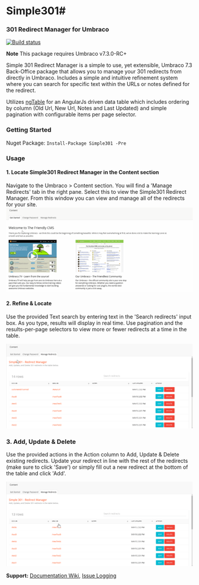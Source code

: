 
# Simple301#
### 301 Redirect Manager for Umbraco ###
[![Build status](https://img.shields.io/appveyor/ci/wkallhof/simple301/master.svg)](https://ci.appveyor.com/project/wkallhof/simple301/branch/master)

**Note** This package requires Umbraco v7.3.0-RC+

Simple 301 Redirect Manager is a simple to use, yet extensible, Umbraco 7.3 Back-Office package that allows you to manage your 301 redirects from directly in Umbraco. Includes a simple and intuitive refinement system where you can search for specific text within the URLs or notes defined for the redirect. 

Utilizes [ngTable][ngTableLink] for an AngularJs driven data table which includes ordering by column (Old Url, New Url, Notes and Last Updated) and simple pagination with configurable items per page selector. 

### Getting Started ###

Nuget Package: ` Install-Package Simple301 -Pre `

### Usage ###

#### 1. Locate Simple301 Redirect Manager in the Content section ####
Navigate to the Umbraco > Content section. You will find a 'Manage Redirects' tab in the right pane. Select this to view the Simple301 Redirect Manager. From this window you can view and manage all of the redirects for your site.
![Go to Umbraco > Content > Manage Redirects][locateImage]

#### 2. Refine & Locate ####
Use the provided Text search by entering text in the 'Search redirects' input box. As you type, results will display in real time. Use pagination and the results-per-page selectors to view more or fewer redirects at a time in the table.

![Refine by Text Search, and Pagination][refineImage]

### 3. Add, Update & Delete ###
Use the provided actions in the Action column to Add, Update & Delete existing redirects. Update your redirect in line with the rest of the redirects (make sure to click 'Save') or simply fill out a new redirect at the bottom of the table and click 'Add'. 

![Add, Update & Delete][crudImage]

__Support:__ [Documentation Wiki](https://github.com/wkallhof/Simple301/wiki), [Issue Logging](https://github.com/wkallhof/Simple301/issues)

[ngTableLink]: https://github.com/esvit/ng-table
[highlightJsLink]: https://github.com/isagalaev/highlight.js
[locateImage]: package/Locate.gif  "Locate"
[refineImage]: package/Refine.gif  "Refine"
[crudImage]: package/Crud.gif "Create, Update & Delete"
